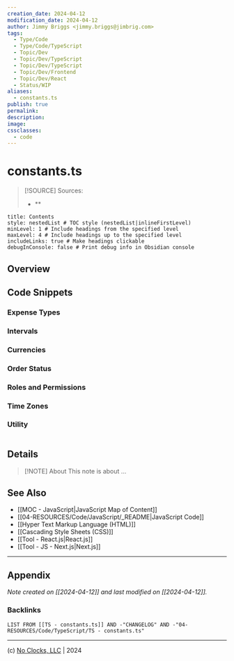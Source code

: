 ```yaml
---
creation_date: 2024-04-12
modification_date: 2024-04-12
author: Jimmy Briggs <jimmy.briggs@jimbrig.com>
tags:
  - Type/Code
  - Type/Code/TypeScript
  - Topic/Dev
  - Topic/Dev/TypeScript
  - Topic/Dev/TypeScript
  - Topic/Dev/Frontend
  - Topic/Dev/React
  - Status/WIP
aliases:
  - constants.ts
publish: true
permalink:
description:
image:
cssclasses:
  - code
---
```


# constants.ts

> [!SOURCE] Sources:
> - **

```table-of-contents
title: Contents 
style: nestedList # TOC style (nestedList|inlineFirstLevel)
minLevel: 1 # Include headings from the specified level
maxLevel: 4 # Include headings up to the specified level
includeLinks: true # Make headings clickable
debugInConsole: false # Print debug info in Obsidian console
```

## Overview


## Code Snippets

### Expense Types

### Intervals

### Currencies

### Order Status

### Roles and Permissions

### Time Zones

### Utility





```typescript

```

## Details

> [!NOTE] About
> This note is about ...

## See Also

- [[MOC - JavaScript|JavaScript Map of Content]]
- [[04-RESOURCES/Code/JavaScript/_README|JavaScript Code]]
- [[Hyper Text Markup Language (HTML)]]
- [[Cascading Style Sheets (CSS)]]
- [[Tool - React.js|React.js]]
- [[Tool - JS - Next.js|Next.js]]

***

## Appendix

*Note created on [[2024-04-12]] and last modified on [[2024-04-12]].*

### Backlinks

```dataview
LIST FROM [[TS - constants.ts]] AND -"CHANGELOG" AND -"04-RESOURCES/Code/TypeScript/TS - constants.ts"
```

***

(c) [No Clocks, LLC](https://github.com/noclocks) | 2024